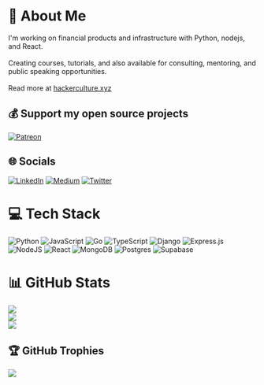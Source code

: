 # 💫 About Me
I'm working on financial products and infrastructure with Python, nodejs, and React.<br><br>Creating courses, tutorials, and also available for consulting, mentoring, and public speaking opportunities.<br><br>Read more at [hackerculture.xyz](https://hackerculture.xyz)

## 💰 Support my open source projects
[![Patreon](https://img.shields.io/badge/Patreon-F96854?style=for-the-badge&logo=patreon&logoColor=white)](https://patreon.com/adriancruz) 


## 🌐 Socials
[![LinkedIn](https://img.shields.io/badge/LinkedIn-%230077B5.svg?logo=linkedin&logoColor=white)](https://linkedin.com/in/adrian2x) [![Medium](https://img.shields.io/badge/Medium-12100E?logo=medium&logoColor=white)](https://medium.com/@adrian2x) [![Twitter](https://img.shields.io/badge/Twitter-%231DA1F2.svg?logo=Twitter&logoColor=white)](https://twitter.com/atomic_cruz) 

# 💻 Tech Stack
![Python](https://img.shields.io/badge/python-3670A0?style=for-the-badge&logo=python&logoColor=ffdd54) ![JavaScript](https://img.shields.io/badge/javascript-%23323330.svg?style=for-the-badge&logo=javascript&logoColor=%23F7DF1E) ![Go](https://img.shields.io/badge/go-%2300ADD8.svg?style=for-the-badge&logo=go&logoColor=white) ![TypeScript](https://img.shields.io/badge/typescript-%23007ACC.svg?style=for-the-badge&logo=typescript&logoColor=white) ![Django](https://img.shields.io/badge/django-%23092E20.svg?style=for-the-badge&logo=django&logoColor=white) ![Express.js](https://img.shields.io/badge/express.js-%23404d59.svg?style=for-the-badge&logo=express&logoColor=%2361DAFB) ![NodeJS](https://img.shields.io/badge/node.js-6DA55F?style=for-the-badge&logo=node.js&logoColor=white) ![React](https://img.shields.io/badge/react-%2320232a.svg?style=for-the-badge&logo=react&logoColor=%2361DAFB) ![MongoDB](https://img.shields.io/badge/MongoDB-%234ea94b.svg?style=for-the-badge&logo=mongodb&logoColor=white) ![Postgres](https://img.shields.io/badge/postgres-%23316192.svg?style=for-the-badge&logo=postgresql&logoColor=white) 	![Supabase](https://img.shields.io/badge/Supabase-3ECF8E?style=for-the-badge&logo=supabase&logoColor=white)
# 📊 GitHub Stats
![](https://github-readme-stats.vercel.app/api?username=adrian2x&theme=vue-dark&hide_border=true&include_all_commits=true&count_private=false)<br/>
![](https://github-readme-streak-stats.herokuapp.com/?user=adrian2x&theme=vue-dark&hide_border=true)<br/>
![](https://github-readme-stats.vercel.app/api/top-langs/?username=adrian2x&theme=vue-dark&hide_border=true&include_all_commits=true&count_private=false&layout=compact)

## 🏆 GitHub Trophies
![](https://github-profile-trophy.vercel.app/?username=adrian2x&theme=discord&no-frame=true&no-bg=false&margin-w=4)

<!-- Proudly created with GPRM ( https://gprm.itsvg.in ) -->
